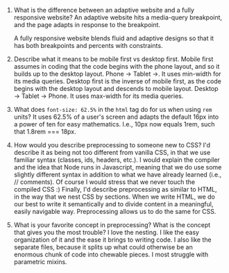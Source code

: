 1. What is the difference between an adaptive website and a fully responsive website?
    An adaptive website hits a media-query breakpoint, and the page adapts in response to the breakpoint.

    A fully responsive website blends fluid and adaptive designs so that it has both breakpoints and percents with constraints.

2. Describe what it means to be mobile first vs desktop first.
    Mobile first assumes in coding that the code begins with the phone layout, and so it builds up to the desktop layout. Phone -> Tablet ->. It uses min-width for its media queries.
    Desktop first is the inverse of mobile first, as the code begins with the desktop layout and descends to mobile layout. Desktop -> Tablet -> Phone. It uses max-width for its media queries.

3. What does `font-size: 62.5%` in the `html` tag do for us when using `rem` units?
    It uses 62.5% of a user's screen and adapts the default 16px into a power of ten for easy mathematics. I.e., 10px now equals 1rem, such that 1.8rem === 18px. 

4. How would you describe preprocessing to someone new to CSS?
    I'd describe it as being not too different from vanilla CSS, in that we use familiar syntax (classes, ids, headers, etc.). I would explain the compiler and the idea that Node runs in Javascript, meaning that we do use some slightly different syntax in addition to what we have already learned (i.e., // comments). Of course I would stress that we never touch the compiled CSS :) Finally, I'd describe preprocessing as similar to HTML, in the way that we nest CSS by sections. When we write HTML, we do our best to write it semantically and to divide content in a meaningful, easily navigable way. Preprocessing allows us to do the same for CSS.

5. What is your favorite concept in preprocessing? What is the concept that gives you the most trouble?
    I love the nesting. I like the easy organization of it and the ease it brings to writing code. I also like the separate files, because it splits up what could otherwise be an enormous chunk of code into chewable pieces. I most struggle with parametric mixins. 